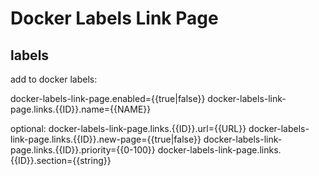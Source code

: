 # Docker Labels Link Page


## labels

add to docker labels:

docker-labels-link-page.enabled={{true|false}}
docker-labels-link-page.links.{{ID}}.name={{NAME}}

optional:
docker-labels-link-page.links.{{ID}}.url={{URL}}
docker-labels-link-page.links.{{ID}}.new-page={{true|false}}
docker-labels-link-page.links.{{ID}}.priority={{0-100}}
docker-labels-link-page.links.{{ID}}.section={{string}}


